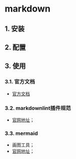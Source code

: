 # markdown

## 1. 安装

## 2. 配置

## 3. 使用

### 3.1. 官方文档

- [官方文档](https://markdown.com.cn/basic-syntax/)

### 3.2. markdownlint插件规范

- [官网地址](https://github.com/markdownlint/markdownlint)；

### 3.3. mermaid

- 画图工具；
- [官网地址](https://mermaid.js.org/intro/)；
